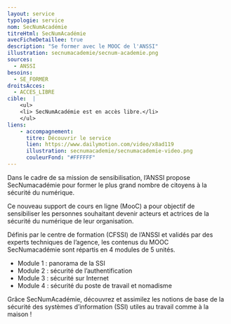```yaml
---
layout: service
typologie: service
nom: SecNumAcadémie
titreHtml: SecNumAcadémie
avecFicheDetaillee: true
description: "Se former avec le MOOC de l'ANSSI"
illustration: secnumacademie/secnum-academie.png
sources:
  - ANSSI
besoins: 
  - SE_FORMER
droitsAcces:
  - ACCES_LIBRE
cible:  |
    <ul>
    <li> SecNumAcadémie est en accès libre.</li>
    </ul>
liens:
    - accompagnement:   
      titre: Découvrir le service
      lien: https://www.dailymotion.com/video/x8ad119
      illustration: secnumacademie/secnumacademie-video.png
      couleurFond: "#FFFFFF"
---
```

Dans le cadre de sa mission de sensibilisation, l’ANSSI propose SecNumacadémie pour former le plus grand nombre de citoyens à la sécurité du numérique.

Ce nouveau support de cours en ligne (MooC) a pour objectif de sensibiliser les personnes souhaitant devenir acteurs et actrices de la sécurité du numérique de leur organisation.

Définis par le centre de formation (CFSSI) de l’ANSSI et validés par des experts techniques de l’agence, les contenus du MOOC SecNumacadémie sont répartis en 4 modules de 5 unités.
<ul>
  <li>Module 1 : panorama de la SSI</li>
  <li>Module 2 : sécurité de l’authentification</li>
  <li>Module 3 : sécurité sur Internet</li>
  <li>Module 4 : sécurité du poste de travail et nomadisme</li>
</ul>

Grâce SecNumAcadémie, découvrez et assimilez les notions de base de la sécurité des systèmes d’information (SSI) utiles au travail comme à la maison !